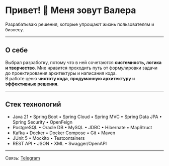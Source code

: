 # Привет! 👋 Меня зовут Валера

Разрабатываю решения, которые упрощают жизнь пользователям и бизнесу.  

---

## О себе

Выбрал разработку, потому что в ней сочетаются **системность, логика и творчество**.
Мне нравится проходить путь от формулировки задачи до проектирования архитектуры и написания кода.  
В работе ценю **чистоту кода**, **продуманную архитектуру** и **эффективные решения**.  


---

## Стек технологий

- Java 21 • Spring Boot • Spring Cloud • Spring MVC • Spring Data JPA • Spring Security • OpenFeign  
- PostgreSQL • Oracle DB • MySQL • JDBC • Hibernate • MapStruct  
- Kafka • Docker • Docker Compose • Git • Maven 
- JUnit 5 • Mockito • Testcontainers  
- REST API • JSON • XML • Swagger/OpenAPI  

---
<!--
## 📊 GitHub Статистика

![GitHub Stats](https://github-readme-stats.vercel.app/api?username=valeriyek&show_icons=true&theme=tokyonight)  
![Top Langs](https://github-readme-stats.vercel.app/api/top-langs/?username=valeriyek&layout=compact&theme=tokyonight)

---
-->
Связь: [Telegram](https://t.me/valeriikoval) 
